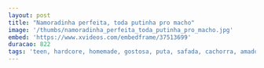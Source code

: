 ```yaml
---
layout: post
title: "Namoradinha perfeita, toda putinha pro macho"
image: '/thumbs/namoradinha_perfeita_toda_putinha_pro_macho.jpg'
embed: 'https://www.xvideos.com/embedframe/37513699'
duracao: 822
tags: 'teen, hardcore, homemade, gostosa, puta, safada, cachorra, amador, peitos, vadia, corno, novinha, violada, magrinha, abusada, humilhado'
---
```

